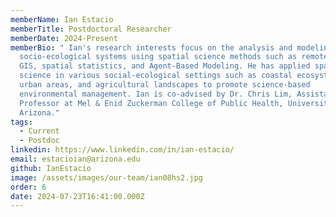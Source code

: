 ```yaml
---
memberName: Ian Estacio
memberTitle: Postdoctoral Researcher
memberDate: 2024-Present
memberBio: " Ian's research interests focus on the analysis and modeling of
  socio-ecological systems using spatial science methods such as remote sensing,
  GIS, spatial statistics, and Agent-Based Modeling. He has applied spatial
  science in various social-ecological settings such as coastal ecosystems,
  urban areas, and agricultural landscapes to promote science-based
  environmental management. Ian is co-advised by Dr. Chris Lim, Assistant
  Professor at Mel & Enid Zuckerman College of Public Health, University of
  Arizona."
tags:
  - Current
  - Postdoc
linkedin: https://www.linkedin.com/in/ian-estacio/
email: estacioian@arizona.edu
github: IanEstacio
image: /assets/images/our-team/ian08hs2.jpg
order: 6
date: 2024-07-23T16:41:00.000Z
---
```

